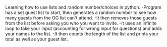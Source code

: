 Learning how to use lists and random number/choices in python. 
-Program has a set guest list to start, then generates a random number to see how many guests from the OG list can't attend. 
-It then removes those guests from the list before asking you who you want to invite. 
-It uses an infinite loop to take your input (accounting for wrong input for questions) and adds your names to the list.
-It then counts the length of the list and prints your total as well as your guest list. 
